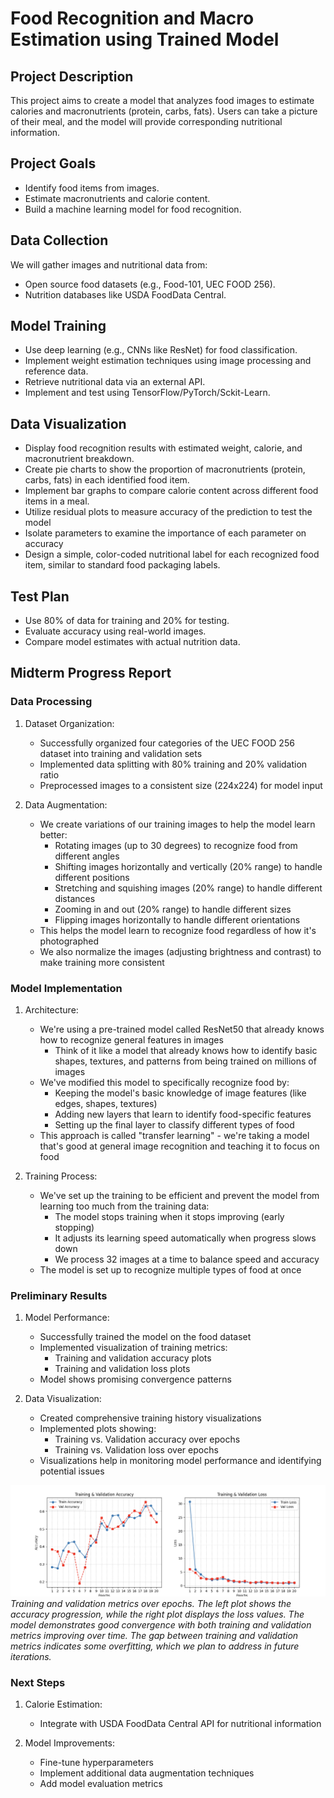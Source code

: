 # Food Recognition and Macro Estimation using Trained Model

## Project Description
This project aims to create a model that analyzes food images to estimate calories and macronutrients (protein, carbs, fats). Users can take a picture of their meal, and the model will provide corresponding nutritional information.

## Project Goals
- Identify food items from images.
- Estimate macronutrients and calorie content.
- Build a machine learning model for food recognition.

## Data Collection
We will gather images and nutritional data from:
- Open source food datasets (e.g., Food-101, UEC FOOD 256).
- Nutrition databases like USDA FoodData Central.

## Model Training
- Use deep learning (e.g., CNNs like ResNet) for food classification.
- Implement weight estimation techniques using image processing and reference data.
- Retrieve nutritional data via an external API.
- Implement and test using TensorFlow/PyTorch/Sckit-Learn.

## Data Visualization
- Display food recognition results with estimated weight, calorie, and macronutrient breakdown.
- Create pie charts to show the proportion of macronutrients (protein, carbs, fats) in each identified food item.
- Implement bar graphs to compare calorie content across different food items in a meal.
- Utilize residual plots to measure accuracy of the prediction to test the model
- Isolate parameters to examine the importance of each parameter on accuracy
- Design a simple, color-coded nutritional label for each recognized food item, similar to standard food packaging labels.

## Test Plan
- Use 80% of data for training and 20% for testing.
- Evaluate accuracy using real-world images.
- Compare model estimates with actual nutrition data.

## Midterm Progress Report

### Data Processing
1. Dataset Organization:
   - Successfully organized four categories of the UEC FOOD 256 dataset into training and validation sets
   - Implemented data splitting with 80% training and 20% validation ratio
   - Preprocessed images to a consistent size (224x224) for model input

2. Data Augmentation:
   - We create variations of our training images to help the model learn better:
     - Rotating images (up to 30 degrees) to recognize food from different angles
     - Shifting images horizontally and vertically (20% range) to handle different positions
     - Stretching and squishing images (20% range) to handle different distances
     - Zooming in and out (20% range) to handle different sizes
     - Flipping images horizontally to handle different orientations
   - This helps the model learn to recognize food regardless of how it's photographed
   - We also normalize the images (adjusting brightness and contrast) to make training more consistent

### Model Implementation
1. Architecture:
   - We're using a pre-trained model called ResNet50 that already knows how to recognize general features in images
     - Think of it like a model that already knows how to identify basic shapes, textures, and patterns from being trained on millions of images
   - We've modified this model to specifically recognize food by:
     - Keeping the model's basic knowledge of image features (like edges, shapes, textures)
     - Adding new layers that learn to identify food-specific features
     - Setting up the final layer to classify different types of food
   - This approach is called "transfer learning" - we're taking a model that's good at general image recognition and teaching it to focus on food

2. Training Process:
   - We've set up the training to be efficient and prevent the model from learning too much from the training data:
     - The model stops training when it stops improving (early stopping)
     - It adjusts its learning speed automatically when progress slows down
     - We process 32 images at a time to balance speed and accuracy
   - The model is set up to recognize multiple types of food at once

### Preliminary Results
1. Model Performance:
   - Successfully trained the model on the food dataset
   - Implemented visualization of training metrics:
     - Training and validation accuracy plots
     - Training and validation loss plots
   - Model shows promising convergence patterns

2. Data Visualization:
   - Created comprehensive training history visualizations
   - Implemented plots showing:
     - Training vs. Validation accuracy over epochs
     - Training vs. Validation loss over epochs
   - Visualizations help in monitoring model performance and identifying potential issues

![Training History](assets/training_history.png)
*Training and validation metrics over epochs. The left plot shows the accuracy progression, while the right plot displays the loss values. The model demonstrates good convergence with both training and validation metrics improving over time. The gap between training and validation metrics indicates some overfitting, which we plan to address in future iterations.*

### Next Steps
1. Calorie Estimation:
   - Integrate with USDA FoodData Central API for nutritional information

2. Model Improvements:
   - Fine-tune hyperparameters
   - Implement additional data augmentation techniques
   - Add model evaluation metrics
